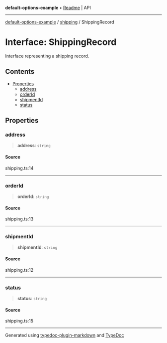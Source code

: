 **default-options-example** • [Readme](../../README.md) \| API

***

[default-options-example](../../modules.md) / [shipping](../README.md) / ShippingRecord

# Interface: ShippingRecord

Interface representing a shipping record.

## Contents

- [Properties](ShippingRecord.md#properties)
    - [address](ShippingRecord.md#address)
    - [orderId](ShippingRecord.md#orderid)
    - [shipmentId](ShippingRecord.md#shipmentid)
    - [status](ShippingRecord.md#status)

## Properties

### address

> **address**: `string`

#### Source

shipping.ts:14

***

### orderId

> **orderId**: `string`

#### Source

shipping.ts:13

***

### shipmentId

> **shipmentId**: `string`

#### Source

shipping.ts:12

***

### status

> **status**: `string`

#### Source

shipping.ts:15

***

Generated using [typedoc-plugin-markdown](https://www.npmjs.com/package/typedoc-plugin-markdown) and [TypeDoc](https://typedoc.org/)

